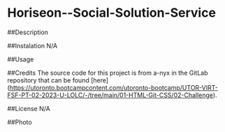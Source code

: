 # Horiseon--Social-Solution-Service

##Description

##Instalation
N/A

##Usage

##Credits
The source code for this project is from a-nyx in the GitLab repository that can be found [here] (https://utoronto.bootcampcontent.com/utoronto-bootcamp/UTOR-VIRT-FSF-PT-02-2023-U-LOLC/-/tree/main/01-HTML-Git-CSS/02-Challenge).

##License
N/A

##Photo
